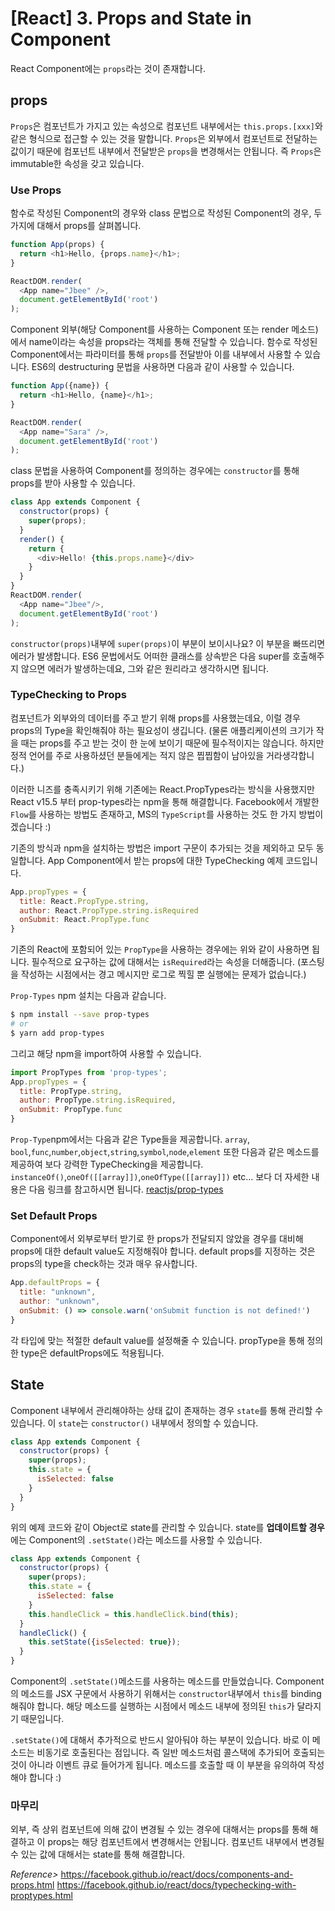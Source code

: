 # [React] 3. Props and State in Component
React Component에는 `props`라는 것이 존재합니다.
## props
`Props`은 컴포넌트가 가지고 있는 속성으로 컴포넌트 내부에서는 `this.props.[xxx]`와 같은 형식으로 접근할 수 있는 것을 말합니다. `Props`은 외부에서 컴포넌트로 전달하는 값이기 때문에 컴포넌트 내부에서 전달받은 `props`을 변경해서는 안됩니다. 즉 `Props`은 immutable한 속성을 갖고 있습니다.

### Use Props
함수로 작성된 Component의 경우와 class 문법으로 작성된 Component의 경우, 두 가지에 대해서 props를 살펴봅니다.
```js
function App(props) {
  return <h1>Hello, {props.name}</h1>;
}

ReactDOM.render(
  <App name="Jbee" />,
  document.getElementById('root')
);
```
Component 외부(해당 Component를 사용하는 Component 또는 render 메소드)에서 name이라는 속성을 props라는 객체를 통해 전달할 수 있습니다. 함수로 작성된 Component에서는 파라미터를 통해 `props`를 전달받아 이를 내부에서 사용할 수 있습니다. ES6의 destructuring 문법을 사용하면 다음과 같이 사용할 수 있습니다.
```js
function App({name}) {
  return <h1>Hello, {name}</h1>;
}

ReactDOM.render(
  <App name="Sara" />,
  document.getElementById('root')
);
```
class 문법을 사용하여 Component를 정의하는 경우에는 `constructor`를 통해 props를 받아 사용할 수 있습니다.
```js
class App extends Component {
  constructor(props) {
    super(props);
  }
  render() {
    return {
      <div>Hello! {this.props.name}</div>
    }
  }
}
ReactDOM.render(
  <App name="Jbee"/>,
  document.getElementById('root')
);
```
`constructor(props)`내부에 `super(props)`이 부분이 보이시나요? 이 부분을 빠뜨리면 에러가 발생합니다. ES6 문법에서도 어떠한 클래스를 상속받은 다음 super를 호출해주지 않으면 에러가 발생하는데요, 그와 같은 원리라고 생각하시면 됩니다.

### TypeChecking to Props
컴포넌트가 외부와의 데이터를 주고 받기 위해 props를 사용했는데요, 이럴 경우 props의 Type을 확인해줘야 하는 필요성이 생깁니다. (물론 애플리케이션의 크기가 작을 때는 props를 주고 받는 것이 한 눈에 보이기 때문에 필수적이지는 않습니다. 하지만 정적 언어를 주로 사용하셨던 분들에게는 적지 않은 찝찝함이 남아있을 거라생각합니다.)

이러한 니즈를 충족시키기 위해 기존에는 React.PropTypes라는 방식을 사용했지만 React v15.5 부터 prop-types라는 npm을 통해 해결합니다. Facebook에서 개발한 `Flow`를 사용하는 방법도 존재하고, MS의 `TypeScript`를 사용하는 것도 한 가지 방법이겠습니다 :)

기존의 방식과 npm을 설치하는 방법은 import 구문이 추가되는 것을 제외하고 모두 동일합니다.
App Component에서 받는 props에 대한 TypeChecking 예제 코드입니다.
```js
App.propTypes = {
  title: React.PropType.string,
  author: React.PropType.string.isRequired
  onSubmit: React.PropType.func
}
```
기존의 React에 포함되어 있는 `PropType`을 사용하는 경우에는 위와 같이 사용하면 됩니다. 필수적으로 요구하는 값에 대해서는 `isRequired`라는 속성을 더해줍니다. (포스팅을 작성하는 시점에서는 경고 메시지만 로그로 찍힐 뿐 실행에는 문제가 없습니다.)

`Prop-Types` npm 설치는 다음과 같습니다.
```bash
$ npm install --save prop-types
# or
$ yarn add prop-types
```
그리고 해당 npm을 import하여 사용할 수 있습니다.
```js
import PropTypes from 'prop-types';
App.propTypes = {
  title: PropType.string,
  author: PropType.string.isRequired,
  onSubmit: PropType.func
}
```
`Prop-Type`npm에서는 다음과 같은 Type들을 제공합니다.
`array`, `bool`,`func`,`number`,`object`,`string`,`symbol`,`node`,`element`
또한 다음과 같은 메소드를 제공하여 보다 강력한 TypeChecking을 제공합니다.
`instanceOf()`,`oneOf([[array]])`,`oneOfType([[array]])`  etc...
보다 더 자세한 내용은 다음 링크를 참고하시면 됩니다. [reactjs/prop-types](https://github.com/reactjs/prop-types)

### Set Default Props
Component에서 외부로부터 받기로 한 props가 전달되지 않았을 경우를 대비해 props에 대한 default value도 지정해줘야 합니다. default props를 지정하는 것은 props의 type을 check하는 것과 매우 유사합니다.
```js
App.defaultProps = {
  title: "unknown",
  author: "unknown",
  onSubmit: () => console.warn('onSubmit function is not defined!')
}
```
각 타입에 맞는 적절한 default value를 설정해줄 수 있습니다. propType을 통해 정의한 type은 defaultProps에도 적용됩니다.


## State
Component 내부에서 관리해야하는 상태 값이 존재하는 경우 `state`를 통해 관리할 수 있습니다. 이 `state`는 `constructor()` 내부에서 정의할 수 있습니다.
```js
class App extends Component {
  constructor(props) {
    super(props);
    this.state = {
      isSelected: false
    }
  }
}
```
위의 예제 코드와 같이 Object로 state를 관리할 수 있습니다. state를 **업데이트할 경우**에는 Component의 `.setState()`라는 메소드를 사용할 수 있습니다.
```js
class App extends Component {
  constructor(props) {
    super(props);
    this.state = {
      isSelected: false
    }
    this.handleClick = this.handleClick.bind(this);
  }
  handleClick() {
    this.setState({isSelected: true});
  }
}
```
Component의 `.setState()`메소드를 사용하는 메소드를 만들었습니다. Component의 메소드를 JSX 구문에서 사용하기 위해서는 `constructor`내부에서 `this`를 binding해줘야 합니다. 해당 메소드를 실행하는 시점에서 메소드 내부에 정의된 `this`가 달라지기 때문입니다.

`.setState()`에 대해서 추가적으로 반드시 알아둬야 하는 부분이 있습니다. 바로 이 메소드는 비동기로 호출된다는 점입니다. 즉 일반 메소드처럼 콜스택에 추가되어 호출되는 것이 아니라 이벤트 큐로 들어가게 됩니다. 메소드를 호출할 때 이 부분을 유의하여 작성해야 합니다 :)


### 마무리
외부, 즉 상위 컴포넌트에 의해 값이 변경될 수 있는 경우에 대해서는 props를 통해 해결하고 이 props는 해당 컴포넌트에서 변경해서는 안됩니다. 컴포넌트 내부에서 변경될 수 있는 값에 대해서는 state를 통해 해결합니다.


_Reference>_
https://facebook.github.io/react/docs/components-and-props.html
https://facebook.github.io/react/docs/typechecking-with-proptypes.html
